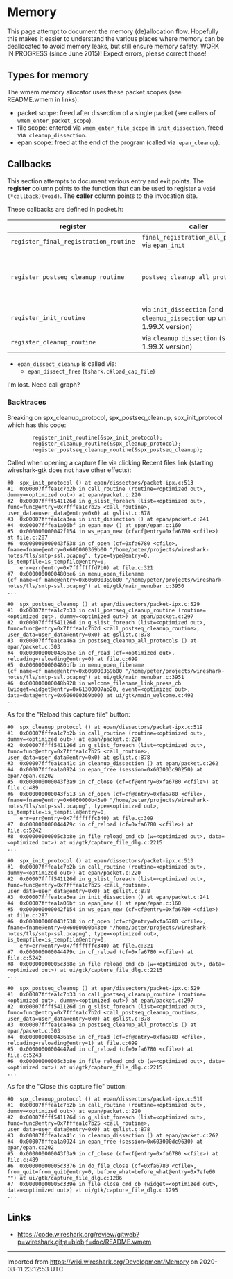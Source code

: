 # Memory

This page attempt to document the memory (de)allocation flow. Hopefully this makes it easier to understand the various places where memory can be deallocated to avoid memory leaks, but still ensure memory safety. WORK IN PROGRESS (since June 2015)\! Expect errors, please correct those\!

## Types for memory

The wmem memory allocator uses these packet scopes (see README.wmem in links):

  - packet scope: freed after dissection of a single packet (see callers of` wmem_enter_packet_scope`).
  - file scope: entered via `wmem_enter_file_scope` in` init_dissection`, freed via` cleanup_dissection`.
  - epan scope: freed at the end of the program (called via` epan_cleanup`).

## Callbacks

This section attempts to document various entry and exit points. The **register** column points to the function that can be used to register a `void (*callback)(void)`. The **caller** column points to the invocation site.

These callbacks are defined in packet.h:

| register                              | caller                                                                     | note |
| ------------------------------------- | -------------------------------------------------------------------------- | ---- |
| `register_final_registration_routine` | `final_registration_all_protocols` via `epan_init`                         |      |
| `register_postseq_cleanup_routine`    | `postseq_cleanup_all_protocols`                                            | called after fully reading a file, after calling `epan_dissect_cleanup` (`file.c#cf_read`, `file.c#cf_finish_tail`) |
| `register_init_routine`               | via `init_dissection` (and `cleanup_dissection` up until a 1.99.X version) |      |
| `register_cleanup_routine`            | via `cleanup_dissection` (since a 1.99.X version)                          | WIP  |

  - `epan_dissect_cleanup` is called via:
      - `epan_dissect_free` (`tshark.c#load_cap_file`)

I'm lost. Need call graph?

### Backtraces

Breaking on spx_cleanup_protocol, spx_postseq_cleanup, spx_init_protocol which has this code:

``` 
        register_init_routine(&spx_init_protocol);
        register_cleanup_routine(&spx_cleanup_protocol);
        register_postseq_cleanup_routine(&spx_postseq_cleanup);
```

Called when opening a capture file via clicking Recent files link (starting wireshark-gtk does not have other effects):

    #0  spx_init_protocol () at epan/dissectors/packet-ipx.c:513
    #1  0x00007fffea1c7b2b in call_routine (routine=<optimized out>, dummy=<optimized out>) at epan/packet.c:220
    #2  0x00007ffff541126d in g_slist_foreach (list=<optimized out>, func=func@entry=0x7fffea1c7b25 <call_routine>, user_data=user_data@entry=0x0) at gslist.c:878
    #3  0x00007fffea1ca3ea in init_dissection () at epan/packet.c:241
    #4  0x00007fffea1a06bf in epan_new () at epan/epan.c:160
    #5  0x000000000042f154 in ws_epan_new (cf=cf@entry=0xfa6780 <cfile>) at file.c:287
    #6  0x000000000043f538 in cf_open (cf=0xfa6780 <cfile>, fname=fname@entry=0x606000369b00 "/home/peter/projects/wireshark-notes/tls/smtp-ssl.pcapng", type=type@entry=0, is_tempfile=is_tempfile@entry=0, 
        err=err@entry=0x7fffffffd7b0) at file.c:321
    #7  0x0000000000480be6 in menu_open_filename (cf_name=cf_name@entry=0x606000369b00 "/home/peter/projects/wireshark-notes/tls/smtp-ssl.pcapng") at ui/gtk/main_menubar.c:3950
    ...

    #0  spx_postseq_cleanup () at epan/dissectors/packet-ipx.c:529
    #1  0x00007fffea1c7b33 in call_postseq_cleanup_routine (routine=<optimized out>, dummy=<optimized out>) at epan/packet.c:297
    #2  0x00007ffff541126d in g_slist_foreach (list=<optimized out>, func=func@entry=0x7fffea1c7b2d <call_postseq_cleanup_routine>, user_data=user_data@entry=0x0) at gslist.c:878
    #3  0x00007fffea1ca46a in postseq_cleanup_all_protocols () at epan/packet.c:303
    #4  0x0000000000436a5e in cf_read (cf=<optimized out>, reloading=reloading@entry=0) at file.c:699
    #5  0x0000000000480bfb in menu_open_filename (cf_name=cf_name@entry=0x606000369b00 "/home/peter/projects/wireshark-notes/tls/smtp-ssl.pcapng") at ui/gtk/main_menubar.c:3951
    #6  0x000000000048b928 in welcome_filename_link_press_cb (widget=widget@entry=0x61300007ab20, event=<optimized out>, data=data@entry=0x606000369b00) at ui/gtk/main_welcome.c:492
    ...

As for the "Reload this capture file" button:

    #0  spx_cleanup_protocol () at epan/dissectors/packet-ipx.c:519
    #1  0x00007fffea1c7b2b in call_routine (routine=<optimized out>, dummy=<optimized out>) at epan/packet.c:220
    #2  0x00007ffff541126d in g_slist_foreach (list=<optimized out>, func=func@entry=0x7fffea1c7b25 <call_routine>, user_data=user_data@entry=0x0) at gslist.c:878
    #3  0x00007fffea1ca41c in cleanup_dissection () at epan/packet.c:262
    #4  0x00007fffea1a0924 in epan_free (session=0x603003c90250) at epan/epan.c:202
    #5  0x000000000043f3a9 in cf_close (cf=cf@entry=0xfa6780 <cfile>) at file.c:489
    #6  0x000000000043f513 in cf_open (cf=cf@entry=0xfa6780 <cfile>, fname=fname@entry=0x6060000b43e0 "/home/peter/projects/wireshark-notes/tls/smtp-ssl.pcapng", type=<optimized out>, is_tempfile=is_tempfile@entry=0, 
        err=err@entry=0x7fffffffc340) at file.c:309
    #7  0x000000000044479c in cf_reload (cf=0xfa6780 <cfile>) at file.c:5242
    #8  0x00000000005c3b8e in file_reload_cmd_cb (w=<optimized out>, data=<optimized out>) at ui/gtk/capture_file_dlg.c:2215
    ...

    #0  spx_init_protocol () at epan/dissectors/packet-ipx.c:513
    #1  0x00007fffea1c7b2b in call_routine (routine=<optimized out>, dummy=<optimized out>) at epan/packet.c:220
    #2  0x00007ffff541126d in g_slist_foreach (list=<optimized out>, func=func@entry=0x7fffea1c7b25 <call_routine>, user_data=user_data@entry=0x0) at gslist.c:878
    #3  0x00007fffea1ca3ea in init_dissection () at epan/packet.c:241
    #4  0x00007fffea1a06bf in epan_new () at epan/epan.c:160
    #5  0x000000000042f154 in ws_epan_new (cf=cf@entry=0xfa6780 <cfile>) at file.c:287
    #6  0x000000000043f538 in cf_open (cf=cf@entry=0xfa6780 <cfile>, fname=fname@entry=0x6060000b43e0 "/home/peter/projects/wireshark-notes/tls/smtp-ssl.pcapng", type=<optimized out>, is_tempfile=is_tempfile@entry=0, 
        err=err@entry=0x7fffffffc340) at file.c:321
    #7  0x000000000044479c in cf_reload (cf=0xfa6780 <cfile>) at file.c:5242
    #8  0x00000000005c3b8e in file_reload_cmd_cb (w=<optimized out>, data=<optimized out>) at ui/gtk/capture_file_dlg.c:2215
    ...

    #0  spx_postseq_cleanup () at epan/dissectors/packet-ipx.c:529
    #1  0x00007fffea1c7b33 in call_postseq_cleanup_routine (routine=<optimized out>, dummy=<optimized out>) at epan/packet.c:297
    #2  0x00007ffff541126d in g_slist_foreach (list=<optimized out>, func=func@entry=0x7fffea1c7b2d <call_postseq_cleanup_routine>, user_data=user_data@entry=0x0) at gslist.c:878
    #3  0x00007fffea1ca46a in postseq_cleanup_all_protocols () at epan/packet.c:303
    #4  0x0000000000436a5e in cf_read (cf=cf@entry=0xfa6780 <cfile>, reloading=reloading@entry=1) at file.c:699
    #5  0x00000000004447ad in cf_reload (cf=0xfa6780 <cfile>) at file.c:5243
    #6  0x00000000005c3b8e in file_reload_cmd_cb (w=<optimized out>, data=<optimized out>) at ui/gtk/capture_file_dlg.c:2215
    ...

As for the "Close this capture file" button:

    #0  spx_cleanup_protocol () at epan/dissectors/packet-ipx.c:519
    #1  0x00007fffea1c7b2b in call_routine (routine=<optimized out>, dummy=<optimized out>) at epan/packet.c:220
    #2  0x00007ffff541126d in g_slist_foreach (list=<optimized out>, func=func@entry=0x7fffea1c7b25 <call_routine>, user_data=user_data@entry=0x0) at gslist.c:878
    #3  0x00007fffea1ca41c in cleanup_dissection () at epan/packet.c:262
    #4  0x00007fffea1a0924 in epan_free (session=0x603000dc9630) at epan/epan.c:202
    #5  0x000000000043f3a9 in cf_close (cf=cf@entry=0xfa6780 <cfile>) at file.c:489
    #6  0x00000000005c3376 in do_file_close (cf=0xfa6780 <cfile>, from_quit=from_quit@entry=0, before_what=before_what@entry=0x7efe60 "") at ui/gtk/capture_file_dlg.c:1286
    #7  0x00000000005c339e in file_close_cmd_cb (widget=<optimized out>, data=<optimized out>) at ui/gtk/capture_file_dlg.c:1295
    ...

## Links

  - <https://code.wireshark.org/review/gitweb?p=wireshark.git;a=blob;f=doc/README.wmem>

---

Imported from https://wiki.wireshark.org/Development/Memory on 2020-08-11 23:12:53 UTC
